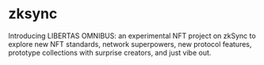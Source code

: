 # zksync
Introducing LIBERTAS OMNIBUS: an experimental NFT project on zkSync to explore new NFT standards, network superpowers, new protocol features, prototype collections with surprise creators, and just vibe out.
